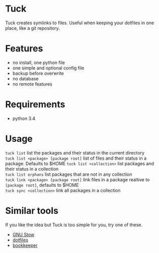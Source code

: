 # Tuck

Tuck creates symlinks to files. Useful when keeping your dotfiles in one place,
like a git repository.

# Features

- no install, one python file
- one simple and optional config file
- backup before overwrite
- no database
- no remote features


# Requirements

 - python 3.4

# Usage


`tuck list` list the packages and their status in the current directory  
`tuck list <package> [package root]` list of files and their status in a
  package. Defaults to $HOME
`tuck list <collection>` list packages and their status in a collection  
`tuck list orphans` list packages that are not in any collection  
`tuck link <package> [package root]` link files in a package
  realtive to `[package root]`, defaults to $HOME  
`tuck sync <collection>` link all packages in a collection


# Similar tools

If you like the idea but Tuck is too simple for you, try one of these.

 * [GNU Stow](http://www.gnu.org/software/stow)
 * [dotfiles](https://github.com/jbernard/dotfiles)
 * [bookkeeper](https://github.com/hkupty/bookkeeper)
